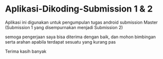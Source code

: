 # Aplikasi-Dikoding-Submission 1 & 2
Aplikasi ini digunakan untuk pengumpulan tugas android submission Master (Submission 1 yang disempurnakan menjadi Submission 2)

semoga pengerjaan saya bisa diterima dengan baik, dan mohon bimbingan serta arahan apabila terdapat sesuatu yang kurang pas

Terima kasih banyak 